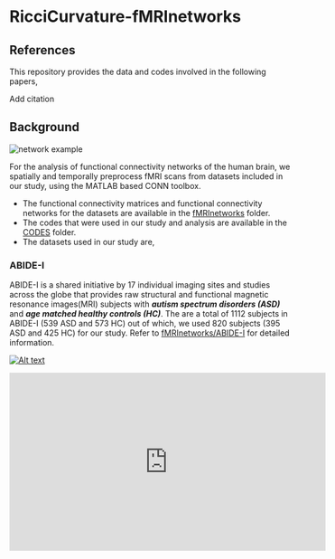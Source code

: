 # RicciCurvature-fMRInetworks

## References
This repository provides the data and codes involved in the following papers,

Add citation

## Background

![network example](https://github.com/asamallab/RicciCurvature-fMRInetworks/blob/main/readme_image.png)

For the analysis of functional connectivity networks of the human brain, we spatially and temporally preprocess fMRI scans from datasets included in our study, using the MATLAB based CONN toolbox.

* The functional connectivity matrices and functional connectivity networks for the datasets are available in the [fMRInetworks](https://github.com/asamallab/RicciCurvature-fMRInetworks/tree/main/fMRInetworks) folder. 
* The codes that were used in our study and analysis are available in the [CODES](https://github.com/asamallab/RicciCurvature-fMRInetworks/tree/main/CODES) folder.
* The datasets used in our study are,
### ABIDE-I
 ABIDE-I is a shared initiative by 17 individual imaging sites and studies across the globe that provides raw structural and functional magnetic resonance images(MRI) subjects with _**autism spectrum disorders (ASD)**_ and _**age matched healthy controls (HC)**_. The are a total of 1112 subjects in ABIDE-I (539 ASD and 573 HC) out of which, we used 820 subjects (395 ASD and 425 HC) for our study. Refer to [fMRInetworks/ABIDE-I](https://github.com/asamallab/RicciCurvature-fMRInetworks/tree/main/fMRInetworks/ABIDE-I)  for detailed information.
 
[![Alt text](https://img.youtube.com/vi/VID/0.jpg)](https://www.youtube.com/watch?v=MJG8-oUsLqg)


<iframe width="560" height="315" src="https://www.youtube.com/embed/MJG8-oUsLqg" title="YouTube video player" frameborder="0" allow="accelerometer; autoplay; clipboard-write; encrypted-media; gyroscope; picture-in-picture" allowfullscreen></iframe>
